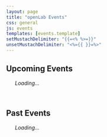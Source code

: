 ```yaml
---
layout: page
title: "openLab Events"
css: general
js: events
templates: [events.template]
setMustachDelimiter: "{{=<% %>=}}"
unsetMustachDelimiter: "<%={{ }}=%>"
---
```


<h2>Upcoming Events</h2>
<ul id="upcoming-events">
	<em>Loading...</em>
</ul>

<br/>

<h2>Past Events</h2>
<ul id="past-events">
	<em>Loading...</em>
</ul>
